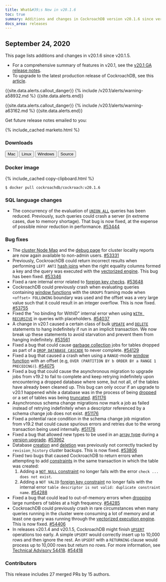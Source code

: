 ```yaml
---
title: What&#39;s New in v20.1.6
toc: true
summary: Additions and changes in CockroachDB version v20.1.6 since version v20.1.5
docs_area: releases 
---
```


## September 24, 2020

This page lists additions and changes in v20.1.6 since v20.1.5.

- For a comprehensive summary of features in v20.1, see the [v20.1 GA release notes](v20.1.0.html).
- To upgrade to the latest production release of CockroachDB, see this [article](../{{site.versions["stable"]}}/upgrade-cockroach-version.html).

{{site.data.alerts.callout_danger}}
{% include /v20.1/alerts/warning-a58932.md %}
{{site.data.alerts.end}}

{{site.data.alerts.callout_danger}}
{% include /v20.1/alerts/warning-a63162.md %}
{{site.data.alerts.end}}

Get future release notes emailed to you:

{% include_cached marketo.html %}

### Downloads

<div id="os-tabs" class="clearfix os-tabs_button-outline-primary">
    <a href="https://binaries.cockroachdb.com/cockroach-v20.1.6.darwin-10.9-amd64.tgz"><button id="mac" data-eventcategory="mac-binary-release-notes">Mac</button></a>
    <a href="https://binaries.cockroachdb.com/cockroach-v20.1.6.linux-amd64.tgz"><button id="linux" data-eventcategory="linux-binary-release-notes">Linux</button></a>
    <a href="https://binaries.cockroachdb.com/cockroach-v20.1.6.windows-6.2-amd64.zip"><button id="windows" data-eventcategory="windows-binary-release-notes">Windows</button></a>
    <a href="https://binaries.cockroachdb.com/cockroach-v20.1.6.src.tgz"><button id="source" data-eventcategory="source-release-notes">Source</button></a>
</div>

### Docker image

{% include_cached copy-clipboard.html %}
~~~shell
$ docker pull cockroachdb/cockroach:v20.1.6
~~~


### SQL language changes

- The concurrency of the evaluation of [`UNION ALL`](../v20.1/selection-queries.html#union-combine-two-queries) queries has been reduced. Previously, such queries could crash a server (in extreme cases, due to memory shortage). That bug is now fixed, at the expense of possible minor reduction in performance. [#53444][#53444]

### Bug fixes

- The [cluster Node Map](../v20.1/admin-ui-cluster-overview-page.html#node-map-enterprise) and the [debug page](../v20.1/admin-ui-debug-pages.html) for cluster locality reports are now again available to non-admin users. [#53331][#53331]
- Previously, CockroachDB could return incorrect results when performing `LEFT ANTI` [hash joins](../v20.1/joins.html#hash-joins) when the right equality columns formed a key and the query was executed with the [vectorized engine](../v20.1/vectorized-execution.html). This bug has been fixed. [#53346][#53346]
- Fixed a rare internal error related to [foreign key checks](../v20.1/foreign-key.html). [#53648][#53648]
- CockroachDB could previously crash when evaluating queries containing [window functions](../v20.1/window-functions.html) with the `GROUPS` framing mode when `<offset> FOLLOWING` boundary was used and the offset was a very large value such that it could result in an integer overflow. This is now fixed. [#53755][#53755]
- Fixed the "no binding for WithID" internal error when using [`WITH RECURSIVE`](../v20.1/common-table-expressions.html#recursive-common-table-expressions) in queries with placeholders. [#54037][#54037]
- A change in v20.1 caused a certain class of bulk [`UPDATE`](../v20.1/update.html) and [`DELETE`](../v20.1/delete.html) statements to hang indefinitely if run in an implicit transaction. We now break up these statements to avoid starvation and prevent them from hanging indefinitely. [#53561][#53561]
- Fixed a bug that could cause [garbage collection](../v20.1/architecture/storage-layer.html#garbage-collection) jobs for tables dropped as part of a [`DROP DATABASE CASCADE`](../v20.1/drop-database.html) to never complete. [#54129][#54129]
- Fixed a bug that caused a crash when using a `RANGE`-mode [window function](../v20.1/window-functions.html) with an offset (e.g, `OVER (PARTITION BY b ORDER BY a RANGE 1 PRECEDING)`). [#54075][#54075]
- Fixed a bug that could cause the asynchronous migration to upgrade jobs from v19.2 to fail to complete and keep retrying indefinitely upon encountering a dropped database where some, but not all, of the tables have already been cleaned up. This bug can only occur if an upgrade to v20.1 happened while a database was in the process of being [dropped](../v20.1/drop-database.html) or a set of tables was being [truncated](../v20.1/truncate.html). [#51176][#51176]
- Asynchronous schema change migrations now mark a job as failed instead of retrying indefinitely when a descriptor referenced by a schema change job does not exist. [#51176][#51176]
- Fixed a potential race condition in the schema change job migration from v19.2 that could cause spurious errors and retries due to the wrong transaction being used internally. [#51176][#51176]
- Fixed a bug that allowed new types to be used in an [array type](../v20.1/array.html) during a [version upgrade](../v20.1/upgrade-cockroach-version.html). [#53962][#53962]
- Database [creation](../v20.1/create-database.html) and [deletion](../v20.1/drop-database.html) was previously not correctly tracked by `revision_history` cluster backups. This is now fixed. [#53806][#53806]
- Fixed two bugs that caused CockroachDB to return errors when attempting to add [constraints](../v20.1/constraints.html) in the same transaction in which the table was created:
  1. Adding a [`NOT NULL` constraint](../v20.1/not-null.html) no longer fails with the error `check ... does not exist`.
  2. Adding a `NOT VALID` [foreign key constraint](../v20.1/foreign-key.html) no longer fails with the internal error `table descriptor is not valid: duplicate constraint name`. [#54288][#54288]
- Fixed a bug that could lead to out-of-memory errors when [dropping](../v20.1/drop-table.html) large numbers of tables at a high frequency. [#54285][#54285]
- CockroachDB could previously crash in rare circumstances when many queries running in the cluster were consuming a lot of memory and at least one query was running through the [vectorized execution engine](../v20.1/vectorized-execution.html). This is now fixed. [#54406][#54406]
- In releases v20.1.4 and v20.1.5, CockroachDB might finish [`UPSERT`](../v20.1/upsert.html) operations too early. A simple `UPSERT` would correctly insert up to 10,000 rows and then ignore the rest. An `UPSERT` with a `RETURNING` clause would process up to 10,000 rows but return no rows. For more information, see [Technical Advisory 54418](../advisories/a54418.html). [#54418][#54418]

### Contributors

This release includes 27 merged PRs by 15 authors.

[#51176]: https://github.com/cockroachdb/cockroach/pull/51176
[#53331]: https://github.com/cockroachdb/cockroach/pull/53331
[#53346]: https://github.com/cockroachdb/cockroach/pull/53346
[#53444]: https://github.com/cockroachdb/cockroach/pull/53444
[#53561]: https://github.com/cockroachdb/cockroach/pull/53561
[#53648]: https://github.com/cockroachdb/cockroach/pull/53648
[#53755]: https://github.com/cockroachdb/cockroach/pull/53755
[#53806]: https://github.com/cockroachdb/cockroach/pull/53806
[#53962]: https://github.com/cockroachdb/cockroach/pull/53962
[#54037]: https://github.com/cockroachdb/cockroach/pull/54037
[#54075]: https://github.com/cockroachdb/cockroach/pull/54075
[#54129]: https://github.com/cockroachdb/cockroach/pull/54129
[#54285]: https://github.com/cockroachdb/cockroach/pull/54285
[#54288]: https://github.com/cockroachdb/cockroach/pull/54288
[#54380]: https://github.com/cockroachdb/cockroach/pull/54380
[#54406]: https://github.com/cockroachdb/cockroach/pull/54406
[#54418]: https://github.com/cockroachdb/cockroach/pull/54418
